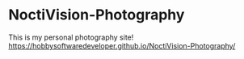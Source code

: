 # NoctiVision-Photography
This is my personal photography site!
https://hobbysoftwaredeveloper.github.io/NoctiVision-Photography/
